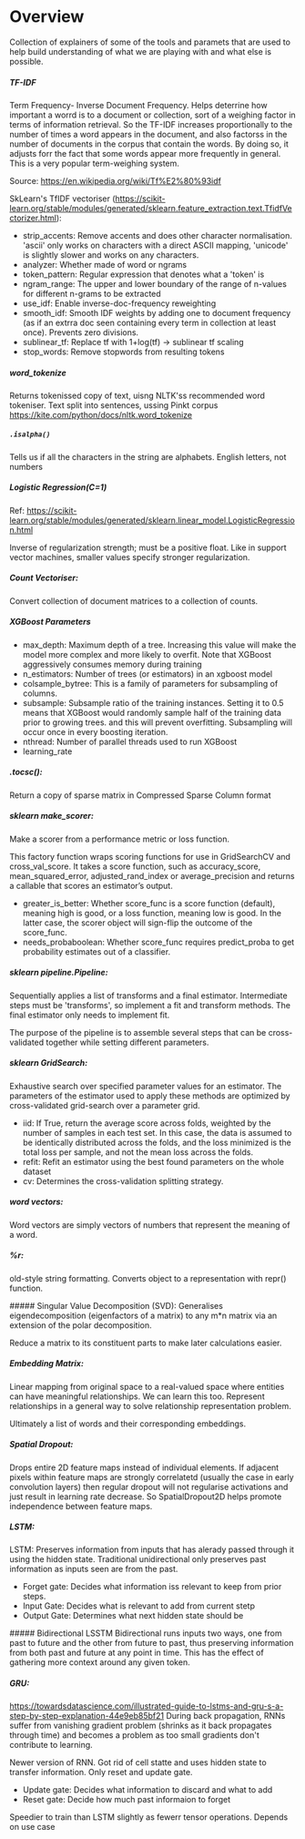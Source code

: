 # Overview
Collection of explainers of some of the tools and paramets that are used to help
build understanding of what we are playing with and what else is possible.

##### TF-IDF
Term Frequency- Inverse Document Frequency. Helps deterrine how important a worrd is to a document or collection, sort of a weighing factor in terms of information retrieval. So the TF-IDF increases proportionally to the number of times a word appears in the document, and also factorss in the number of documents in the corpus that contain the words. By doing so, it adjusts forr the fact that some words appear more frequently in general. This is a very popular term-weighing system.

Source: https://en.wikipedia.org/wiki/Tf%E2%80%93idf

SkLearn's TfIDF vectoriser (https://scikit-learn.org/stable/modules/generated/sklearn.feature_extraction.text.TfidfVectorizer.html):
-  strip_accents: Remove accents and does other character normalisation. 'ascii' only works on characters with a direct ASCII mapping, 'unicode' is slightly slower and works on any characters.
-  analyzer: Whether made of word or ngrams
-  token_pattern: Regular expression that denotes what a 'token' is
-  ngram_range: The upper and lower boundary of the range of n-values for different n-grams to be extracted
-  use_idf: Enable inverse-doc-frequency reweighting
-  smooth_idf: Smooth IDF weights by adding one to document frequency (as if an extrra doc seen containing every term in collection at least once). Prevents zero divisions.
-  sublinear_tf: Replace tf with 1+log(tf) -> sublinear tf scaling
-  stop_words: Remove stopwords from resulting tokens

##### word_tokenize
Returns tokenissed copy of text, uisng NLTK'ss recommended word tokeniser. Text split into sentences, ussing Pinkt corpus
https://kite.com/python/docs/nltk.word_tokenize

##### `.isalpha()`
Tells us if all the characters in the string are alphabets. English letters, not numbers

##### Logistic Regression(C=1)
Ref: https://scikit-learn.org/stable/modules/generated/sklearn.linear_model.LogisticRegression.html


Inverse of regularization strength; must be a positive float. Like in support vector machines, smaller values specify stronger regularization.

##### Count Vectoriser:
Convert collection of document matrices to a collection of counts.

##### XGBoost Parameters
-  max_depth: Maximum depth of a tree. Increasing this value will make the model more complex and more likely to overfit. Note that XGBoost aggressively consumes memory during training
-  n_estimators: Number of trees (or estimators) in an xgboost model
-  colsample_bytree: This is a family of parameters for subsampling of columns.
-  subsample: Subsample ratio of the training instances. Setting it to 0.5 means that XGBoost would randomly sample half of the training data prior to growing trees. and this will prevent overfitting. Subsampling will occur once in every boosting iteration.
-  nthread: Number of parallel threads used to run XGBoost
-  learning_rate

##### .tocsc():
Return a copy of sparse matrix in Compressed Sparse Column format

##### sklearn make_scorer:
Make a scorer from a performance metric or loss function.

This factory function wraps scoring functions for use in GridSearchCV and cross_val_score. It takes a score function, such as accuracy_score, mean_squared_error, adjusted_rand_index or average_precision and returns a callable that scores an estimator’s output.
-  greater_is_better: Whether score_func is a score function (default), meaning high is good, or a loss function, meaning low is good. In the latter case, the scorer object will sign-flip the outcome of the score_func.
-  needs_probaboolean: Whether score_func requires predict_proba to get probability estimates out of a classifier.

##### sklearn pipeline.Pipeline:
Sequentially applies a list of transforms and a final estimator. Intermediate steps must be 'transforms', so implement a fit and transform methods. The final estimator only needs to implement fit.

The purpose of the pipeline is to assemble several steps that can be cross-validated together while setting different parameters. 

##### sklearn GridSearch:
Exhaustive search over specified parameter values for an estimator.
The parameters of the estimator used to apply these methods are optimized by cross-validated grid-search over a parameter grid.

-  iid: If True, return the average score across folds, weighted by the number of samples in each test set. In this case, the data is assumed to be identically distributed across the folds, and the loss minimized is the total loss per sample, and not the mean loss across the folds.
-  refit: Refit an estimator using the best found parameters on the whole dataset
-  cv: Determines the cross-validation splitting strategy.

##### word vectors:
Word vectors are simply vectors of numbers that represent the meaning of a word.

##### %r:
old-style string formatting. Converts object to a representation with repr() function.

##### Singular Value Decomposition (SVD):
Generalises eigendecomposition (eigenfactors of a matrix) to any m*n matrix via an extension of the polar decomposition. 

Reduce a matrix to its constituent parts to make later calculations easier.

##### Embedding Matrix:
Linear mapping from original space to a real-valued space where entities can have meaningful relationships. We can learn this too.
Represent relationships in a general way to solve relationship representation problem.

Ultimately a list of words and their corresponding embeddings.

##### Spatial Dropout:
Drops entire 2D feature maps instead of individual elements. If adjacent pixels within feature maps are strongly correlatetd (usually the case in early convolution layers) then regular dropout will not regularise activations and just result in learning rate decrease. So SpatialDropout2D helps promote independence between feature maps.

##### LSTM:
LSTM: Preserves information from inputs that has alerady passed through it using the hidden state. Traditional unidirectional only preserves past information as inputs seen are from the past. 
-  Forget gate: Decides what information iss relevant to keep from prior steps.
-  Input Gate: Decides what is relevant to add from current stetp
-  Output Gate: Determines what next hidden state should be

##### Bidirectional LSSTM
Bidirectional runs inputs two ways, one from past to future and the other from future to past, thus preserving information from both past and future at any point in time. This has the effect of gathering more context around any given token.

##### GRU:
https://towardsdatascience.com/illustrated-guide-to-lstms-and-gru-s-a-step-by-step-explanation-44e9eb85bf21
During back propagation, RNNs suffer from vanishing gradient problem (shrinks as it back propagates through time) and becomes a problem as too small gradients don't contribute to learning.

Newer version of RNN. Got rid of cell statte and uses hidden state to transfer information. Only reset and update gate.
-  Update gate: Decides what information to discard and what to add
-  Reset gate: Decide how much past informaion to forget

Speedier to train than LSTM slightly as fewerr tensor operations. Depends on use case
